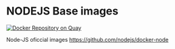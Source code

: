 # NODEJS Base images

[![Docker Repository on Quay](https://quay.io/repository/pqsdev/nodejs/status 'Docker Repository on Quay')](https://quay.io/repository/pqsdev/nodejs)

Node-JS oficcial images https://github.com/nodejs/docker-node
